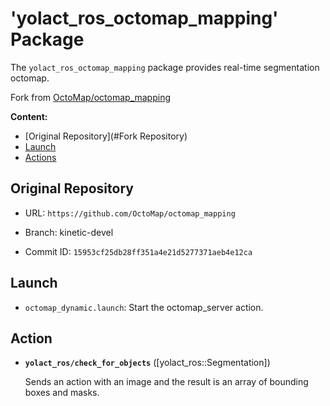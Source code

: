 # 'yolact_ros_octomap_mapping' Package

The `yolact_ros_octomap_mapping` package provides real-time segmentation octomap.

Fork from [OctoMap/octomap_mapping](https://github.com/OctoMap/octomap_mapping)

**Content:**

*   [Original Repository](#Fork Repository)
*   [Launch](#Launch)
*   [Actions](#Actions)

## Original Repository

* URL: `https://github.com/OctoMap/octomap_mapping`

* Branch: kinetic-devel

* Commit ID: `15953cf25db28ff351a4e21d5277371aeb4e12ca`


## Launch

*   `octomap_dynamic.launch`: Start the octomap_server action.

## Action
* **`yolact_ros/check_for_objects`** ([yolact_ros::Segmentation])

    Sends an action with an image and the result is an array of bounding boxes and masks.